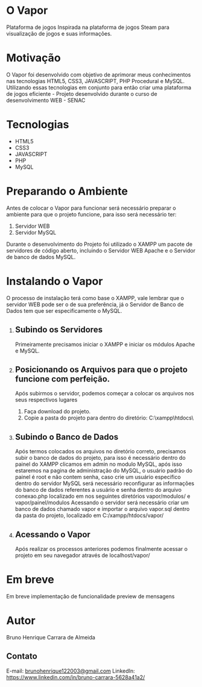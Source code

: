 # O Vapor
Plataforma de jogos Inspirada na plataforma de jogos Steam para visualização de jogos e suas informações.

# Motivação
O Vapor foi desenvolvido com objetivo de aprimorar meus conhecimentos nas tecnologias HTML5, CSS3, JAVASCRIPT, PHP Procedural e MySQL. Utilizando essas tecnologias em conjunto para então criar uma plataforma de jogos eficiente - Projeto desenvolvido durante o curso de desenvolvimento WEB - SENAC

# Tecnologias
- HTML5
- CSS3
- JAVASCRIPT
- PHP
- MySQL

# Preparando o Ambiente

Antes de colocar o Vapor para funcionar será necessário preparar o ambiente para que o projeto funcione, para isso será necessário ter:

 1. Servidor WEB
 2. Servidor MySQL
 
Durante o desenvolvimento do Projeto foi utilizado o XAMPP um pacote de servidores de código aberto, incluindo o Servidor WEB Apache e o Servidor de banco de dados MySQL.

# Instalando o Vapor

O processo de instalação terá como base o XAMPP, vale lembrar que o servidor WEB pode ser o de sua preferência, já o Servidor de Banco de Dados tem que ser especificamente o MySQL.

 1. ## Subindo os Servidores
    Primeiramente precisamos iniciar o XAMPP e iniciar os módulos Apache e MySQL.
    
 2. ## Posicionando os Arquivos para que o projeto funcione com perfeição. 
	 Após subirmos o servidor, podemos começar a colocar os arquivos nos seus respectivos lugares    
     1. Faça download do projeto.
     2. Copie a pasta do projeto para dentro do diretório: C:\xampp\htdocs\
    
 3. ## Subindo o Banco de Dados
	 Após termos colocados os arquivos no diretório correto, precisamos subir o banco de dados do projeto, para isso é necessário dentro do painel do XAMPP clicamos em admin no modulo MySQL, após isso estaremos na pagina de administração do MySQL, o usuário padrão do painel é root e não contem senha, caso crie um usuário especifico dentro do servidor MySQL será necessário reconfigurar as informações do banco de dados referentes a usuário e senha dentro do arquivo conexao.php localizado em nos seguintes diretórios vapor/modulos/ e vapor/painel/modulos
	Acessando o servidor será necessário criar um banco de dados chamado vapor e importar o arquivo vapor.sql dentro da pasta do projeto, localizado em C:/xampp/htdocs/vapor/

 4. ## Acessando o Vapor
	Após realizar os processos anteriores podemos finalmente acessar o projeto em seu navegador através de localhost/vapor/

# Em breve
Em breve implementação de funcionalidade preview de mensagens

# Autor
Bruno Henrique Carrara de Almeida
## Contato
E-mail: brunohenrique122003@gmail.com 
LinkedIn: https://www.linkedin.com/in/bruno-carrara-5628a41a2/
